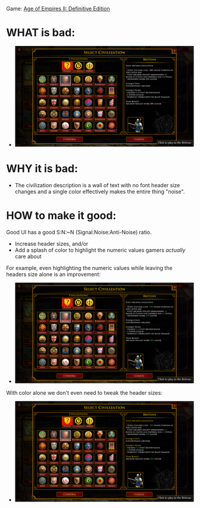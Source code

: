 Game: [Age of Empires II: Definitive Edition](https://store.steampowered.com/app/813780/Age_of_Empires_II_Definitive_Edition/)

# WHAT is bad:

* ![Bad](select_civ_britons_bad.png)

# WHY it is bad:

* The civilization description is a wall of text with no font header size changes and a single color effectively makes the entire thing "noise".

# HOW to make it good:

Good UI has a good S:N:~N (Signal:Noise:Anti-Noise) ratio.

* Increase header sizes, and/or
* Add a splash of color to highlight the numeric values gamers _actually_ care about

For example, even highlighting the numeric values while leaving the headers size alone is an improvement:

* ![Better](select_civ_britons_better.png)

With color alone we don't even need to tweak the header sizes:

* ![Best](select_civ_britons_best.png)

